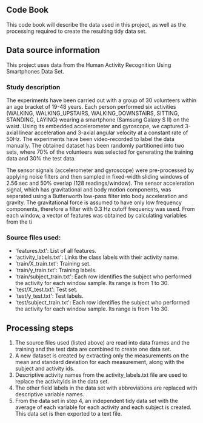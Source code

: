 ## Code Book

This code book will describe the data used in this project, as well as the processing required to create the resulting tidy data set.

## Data source information

This project uses data from the Human Activity Recognition Using Smartphones Data Set.

### Study description
The experiments have been carried out with a group of 30 volunteers within an age bracket of 19-48 years. Each person performed six activities (WALKING, WALKING_UPSTAIRS, WALKING_DOWNSTAIRS, SITTING, STANDING, LAYING) wearing a smartphone (Samsung Galaxy S II) on the waist. Using its embedded accelerometer and gyroscope, we captured 3-axial linear acceleration and 3-axial angular velocity at a constant rate of 50Hz. The experiments have been video-recorded to label the data manually. The obtained dataset has been randomly partitioned into two sets, where 70% of the volunteers was selected for generating the training data and 30% the test data. 

The sensor signals (accelerometer and gyroscope) were pre-processed by applying noise filters and then sampled in fixed-width sliding windows of 2.56 sec and 50% overlap (128 readings/window). The sensor acceleration signal, which has gravitational and body motion components, was separated using a Butterworth low-pass filter into body acceleration and gravity. The gravitational force is assumed to have only low frequency components, therefore a filter with 0.3 Hz cutoff frequency was used. From each window, a vector of features was obtained by calculating variables from the ti

### Source files used:

* 'features.txt': List of all features.
* 'activity_labels.txt': Links the class labels with their activity name.
* 'train/X_train.txt': Training set.
* 'train/y_train.txt': Training labels.
* 'train/subject_train.txt': Each row identifies the subject who performed the activity for each window sample. Its range is from 1 to 30. 
* 'test/X_test.txt': Test set.
* 'test/y_test.txt': Test labels.
* 'test/subject_train.txt': Each row identifies the subject who performed the activity for each window sample. Its range is from 1 to 30. 

## Processing steps

1. The source files used (listed above) are read into data frames and the training and the test data are combined to create one data set.
2. A new dataset is created by extracting only the measurements on the mean and standard deviation for each measurement, along with the subject and activity ids.
3. Descriptive activity names from the activity_labels.txt file are used to replace the activityIds in the data set.
4. The other field labels in the data set with abbreviations are replaced with descriptive variable names.
5. From the data set in step 4, an independent tidy data set with the average of each variable for each activity and each subject is created.  This data set is then exported to a text file.